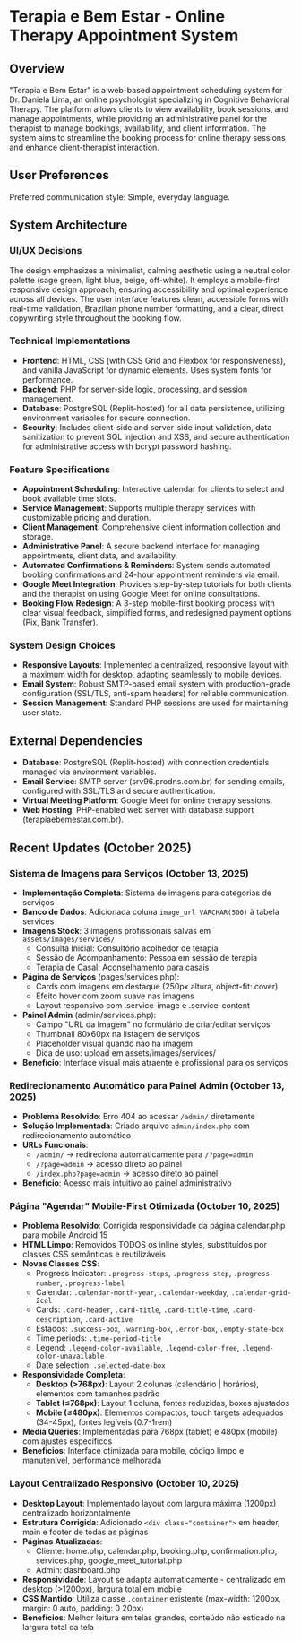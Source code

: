 # Terapia e Bem Estar - Online Therapy Appointment System

## Overview
"Terapia e Bem Estar" is a web-based appointment scheduling system for Dr. Daniela Lima, an online psychologist specializing in Cognitive Behavioral Therapy. The platform allows clients to view availability, book sessions, and manage appointments, while providing an administrative panel for the therapist to manage bookings, availability, and client information. The system aims to streamline the booking process for online therapy sessions and enhance client-therapist interaction.

## User Preferences
Preferred communication style: Simple, everyday language.

## System Architecture

### UI/UX Decisions
The design emphasizes a minimalist, calming aesthetic using a neutral color palette (sage green, light blue, beige, off-white). It employs a mobile-first responsive design approach, ensuring accessibility and optimal experience across all devices. The user interface features clean, accessible forms with real-time validation, Brazilian phone number formatting, and a clear, direct copywriting style throughout the booking flow.

### Technical Implementations
- **Frontend**: HTML, CSS (with CSS Grid and Flexbox for responsiveness), and vanilla JavaScript for dynamic elements. Uses system fonts for performance.
- **Backend**: PHP for server-side logic, processing, and session management.
- **Database**: PostgreSQL (Replit-hosted) for all data persistence, utilizing environment variables for secure connection.
- **Security**: Includes client-side and server-side input validation, data sanitization to prevent SQL injection and XSS, and secure authentication for administrative access with bcrypt password hashing.

### Feature Specifications
- **Appointment Scheduling**: Interactive calendar for clients to select and book available time slots.
- **Service Management**: Supports multiple therapy services with customizable pricing and duration.
- **Client Management**: Comprehensive client information collection and storage.
- **Administrative Panel**: A secure backend interface for managing appointments, client data, and availability.
- **Automated Confirmations & Reminders**: System sends automated booking confirmations and 24-hour appointment reminders via email.
- **Google Meet Integration**: Provides step-by-step tutorials for both clients and the therapist on using Google Meet for online consultations.
- **Booking Flow Redesign**: A 3-step mobile-first booking process with clear visual feedback, simplified forms, and redesigned payment options (Pix, Bank Transfer).

### System Design Choices
- **Responsive Layouts**: Implemented a centralized, responsive layout with a maximum width for desktop, adapting seamlessly to mobile devices.
- **Email System**: Robust SMTP-based email system with production-grade configuration (SSL/TLS, anti-spam headers) for reliable communication.
- **Session Management**: Standard PHP sessions are used for maintaining user state.

## External Dependencies

- **Database**: PostgreSQL (Replit-hosted) with connection credentials managed via environment variables.
- **Email Service**: SMTP server (srv96.prodns.com.br) for sending emails, configured with SSL/TLS and secure authentication.
- **Virtual Meeting Platform**: Google Meet for online therapy sessions.
- **Web Hosting**: PHP-enabled web server with database support (terapiaebemestar.com.br).

## Recent Updates (October 2025)

### Sistema de Imagens para Serviços (October 13, 2025)
- **Implementação Completa**: Sistema de imagens para categorias de serviços
- **Banco de Dados**: Adicionada coluna `image_url VARCHAR(500)` à tabela services
- **Imagens Stock**: 3 imagens profissionais salvas em `assets/images/services/`
  - Consulta Inicial: Consultório acolhedor de terapia
  - Sessão de Acompanhamento: Pessoa em sessão de terapia
  - Terapia de Casal: Aconselhamento para casais
- **Página de Serviços** (pages/services.php):
  - Cards com imagens em destaque (250px altura, object-fit: cover)
  - Efeito hover com zoom suave nas imagens
  - Layout responsivo com .service-image e .service-content
- **Painel Admin** (admin/services.php):
  - Campo "URL da Imagem" no formulário de criar/editar serviços
  - Thumbnail 80x60px na listagem de serviços
  - Placeholder visual quando não há imagem
  - Dica de uso: upload em assets/images/services/
- **Benefício**: Interface visual mais atraente e profissional para os serviços

### Redirecionamento Automático para Painel Admin (October 13, 2025)
- **Problema Resolvido**: Erro 404 ao acessar `/admin/` diretamente
- **Solução Implementada**: Criado arquivo `admin/index.php` com redirecionamento automático
- **URLs Funcionais**:
  - `/admin/` → redireciona automaticamente para `/?page=admin`
  - `/?page=admin` → acesso direto ao painel
  - `/index.php?page=admin` → acesso direto ao painel
- **Benefício**: Acesso mais intuitivo ao painel administrativo

### Página "Agendar" Mobile-First Otimizada (October 10, 2025)
- **Problema Resolvido**: Corrigida responsividade da página calendar.php para mobile Android 15
- **HTML Limpo**: Removidos TODOS os inline styles, substituídos por classes CSS semânticas e reutilizáveis
- **Novas Classes CSS**:
  - Progress Indicator: `.progress-steps`, `.progress-step`, `.progress-number`, `.progress-label`
  - Calendar: `.calendar-month-year`, `.calendar-weekday`, `.calendar-grid-2col`
  - Cards: `.card-header`, `.card-title`, `.card-title-time`, `.card-description`, `.card-active`
  - Estados: `.success-box`, `.warning-box`, `.error-box`, `.empty-state-box`
  - Time periods: `.time-period-title`
  - Legend: `.legend-color-available`, `.legend-color-free`, `.legend-color-unavailable`
  - Date selection: `.selected-date-box`
- **Responsividade Completa**:
  - **Desktop (>768px)**: Layout 2 colunas (calendário | horários), elementos com tamanhos padrão
  - **Tablet (≤768px)**: Layout 1 coluna, fontes reduzidas, boxes ajustados
  - **Mobile (≤480px)**: Elementos compactos, touch targets adequados (34-45px), fontes legíveis (0.7-1rem)
- **Media Queries**: Implementadas para 768px (tablet) e 480px (mobile) com ajustes específicos
- **Benefícios**: Interface otimizada para mobile, código limpo e manutenível, performance melhorada

### Layout Centralizado Responsivo (October 10, 2025)
- **Desktop Layout**: Implementado layout com largura máxima (1200px) centralizado horizontalmente
- **Estrutura Corrigida**: Adicionado `<div class="container">` em header, main e footer de todas as páginas
- **Páginas Atualizadas**:
  - Cliente: home.php, calendar.php, booking.php, confirmation.php, services.php, google_meet_tutorial.php
  - Admin: dashboard.php
- **Responsividade**: Layout se adapta automaticamente - centralizado em desktop (>1200px), largura total em mobile
- **CSS Mantido**: Utiliza classe `.container` existente (max-width: 1200px, margin: 0 auto, padding: 0 20px)
- **Benefícios**: Melhor leitura em telas grandes, conteúdo não esticado na largura total da tela